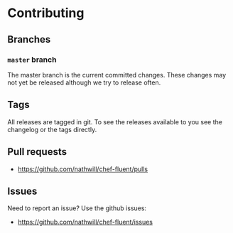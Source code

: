 # Contributing

## Branches

### `master` branch

The master branch is the current committed changes. These changes may not yet be released although we try to release often.

## Tags

All releases are tagged in git. To see the releases available to you see the changelog or the tags directly.

## Pull requests

- <https://github.com/nathwill/chef-fluent/pulls>

## Issues

Need to report an issue? Use the github issues:

- <https://github.com/nathwill/chef-fluent/issues>
